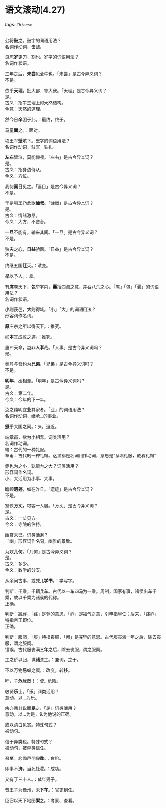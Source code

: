 # 语文滚动(4.27)

###### tags: `Chinese`

公将**鼓**之。鼓字的词语用法？  
名词作动词，击鼓。

良庖**岁**更刀，割也。岁字的词语用法？  
名词作状语。

三年之后，**未尝**见全牛也。「未尝」是古今异义词？  
不是。

依乎**天理**，批大郤，导大窾。「天理」是古今异义词？  
是。  
古义：指牛生理上的天然结构。  
今意：天然的道理。

然今日**卒**困于此。：最终，终于。

马童**面**之。：面对。

项王军**壁**垓下。壁字的词语用法？  
名词作动词，驻军，驻扎。

**左右**皆泣，莫能仰视。「左右」是古今异义词？  
是。  
古义：指身边侍从。  
今义：方位。

我何**面目**见之。「面目」是古今异义词？  
不是。

于是项王乃悲歌**慷慨**。「慷慨」是古今异义词？  
是。  
古义：情绪激昂。  
今义：大方，不吝啬。

**一旦**不能有，输来其间。「一旦」是古今异义词？  
不是。

独夫之心，**日益**骄固。「日益」是古今异义词？  
不是。

终继五国**迁**灭。：改变。

**举**以予人。：拿。

有**席**卷天下，**包**举宇内，**囊**括四海之意，并吞八荒之心。「席」「包」「囊」的词语用法？  
名词作状语。

**小**则获邑，**大**则得城。「小」「大」的词语用法？  
形容词作名词。

**原**庄宗之所以得天下。：推究。

抑**本**其成败之迹。：推究。

虽曰天命，岂非**人事**哉。「人事」是古今异义词吗？  
是。

契丹与吾约为**兄弟**。「兄弟」是古今异义词吗？  
不是。

**明年**，丞相薨。「明年」是古今异义词吗？  
是。  
古义：第二年。  
今义：今年的下一年。

汝之纯明宜**业**其家者。「业」的词语用法？  
名词作动词，继承...的事业。

**摄**乎大国之间。：夹，迫近。

端章甫，欲为小相焉。词类活用？  
名词作动词。  
端：古代的一种礼服。  
章甫：古代的一种礼帽。这里都是名词用作动词，意思是“穿着礼服，戴着礼帽”

赤也为之小，孰能为之大？词类活用？  
形容词作名词。  
小、大活用为小事、大事。

瞻顾**遗迹**，如在昨日。「遗迹」是古今异义词？  
不是。

室仅**方丈**，可容一人居。「方丈」是古今异义词？  
是。  
古义：一丈见方。  
今义：寺院的住持。

幽赏未已。词类活用？  
「幽」形容词作名词，幽雅的景致。

为欢**几何**。「几何」是古今异义词？  
是。  
古义：多少。  
今义：数学的分支。

从余问古事，或凭几**学书**。：学写字。

判断：千乘，千辆兵车。古代以一车四马为一乘。周制，国家有事，诸侯出车千乘，故以千乘为诸侯的代称。  
正确。

判断：践祚，「践」是登的意思，「祚」是福气之意，引申指皇位；后来，「践祚」特指帝王即位。  
正确。

判断：服阕，「服」特指丧服，「阙」是完毕的意思。古代服丧满一年之后，除去丧服，谓之服阕。  
错误，古代服丧满**三年**之后，除去丧服，谓之服阕。

工之侨以归，谋**诸**漆工。：兼词，之于。

不以万物**易**蝉之翼。：改变，转移。

吁，子**危**我哉！：使...危险。

敬贤**乐**士。「乐」词类活用？  
意动，以...为乐。

余亦闻其说而**是**之。「是」词类活用？  
意动，以...为是，认为他说的正确。

或以清白见赏。特殊句式？  
被动句。

信于异类也。特殊句式？  
被动句，被异类信任。

召至，悲恸声彻殿**陛**。：台阶。

即事不**济**，当死社稷。：成功。

又有**丁**三十人。：成年男子。

昔王子为豫州，未**下车**。：官吏到任。

臣窃以天下地图**案**之。：考察、查看。
